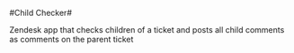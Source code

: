 #Child Checker#

Zendesk app that checks children of a ticket and posts all child comments as comments on the parent ticket


